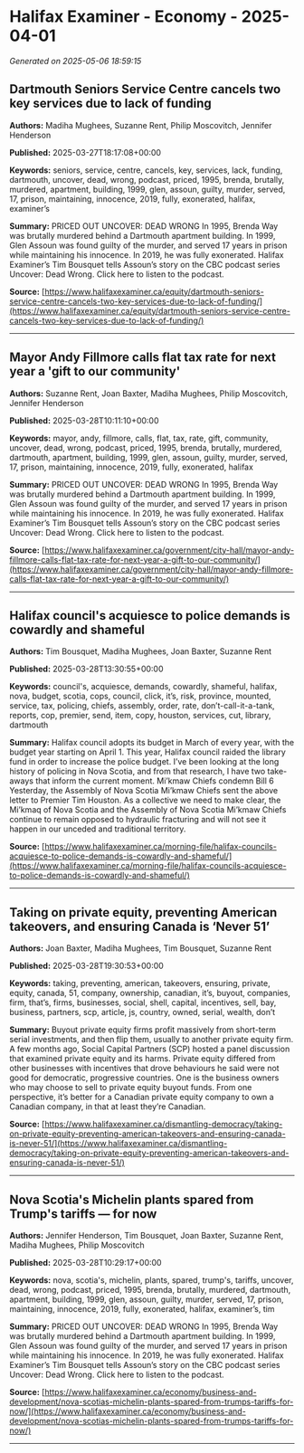 # Halifax Examiner - Economy - 2025-04-01

*Generated on 2025-05-06 18:59:15*

## Dartmouth Seniors Service Centre cancels two key services due to lack of funding

**Authors:** Madiha Mughees, Suzanne Rent, Philip Moscovitch, Jennifer Henderson

**Published:** 2025-03-27T18:17:08+00:00

**Keywords:** seniors, service, centre, cancels, key, services, lack, funding, dartmouth, uncover, dead, wrong, podcast, priced, 1995, brenda, brutally, murdered, apartment, building, 1999, glen, assoun, guilty, murder, served, 17, prison, maintaining, innocence, 2019, fully, exonerated, halifax, examiner’s

**Summary:** PRICED OUT UNCOVER: DEAD WRONG In 1995, Brenda Way was brutally murdered behind a Dartmouth apartment building.
In 1999, Glen Assoun was found guilty of the murder, and served 17 years in prison while maintaining his innocence.
In 2019, he was fully exonerated.
Halifax Examiner’s Tim Bousquet tells Assoun’s story on the CBC podcast series Uncover: Dead Wrong.
Click here to listen to the podcast.

**Source:** [https://www.halifaxexaminer.ca/equity/dartmouth-seniors-service-centre-cancels-two-key-services-due-to-lack-of-funding/](https://www.halifaxexaminer.ca/equity/dartmouth-seniors-service-centre-cancels-two-key-services-due-to-lack-of-funding/)

---

## Mayor Andy Fillmore calls flat tax rate for next year a 'gift to our community'

**Authors:** Suzanne Rent, Joan Baxter, Madiha Mughees, Philip Moscovitch, Jennifer Henderson

**Published:** 2025-03-28T10:11:10+00:00

**Keywords:** mayor, andy, fillmore, calls, flat, tax, rate, gift, community, uncover, dead, wrong, podcast, priced, 1995, brenda, brutally, murdered, dartmouth, apartment, building, 1999, glen, assoun, guilty, murder, served, 17, prison, maintaining, innocence, 2019, fully, exonerated, halifax

**Summary:** PRICED OUT UNCOVER: DEAD WRONG In 1995, Brenda Way was brutally murdered behind a Dartmouth apartment building.
In 1999, Glen Assoun was found guilty of the murder, and served 17 years in prison while maintaining his innocence.
In 2019, he was fully exonerated.
Halifax Examiner’s Tim Bousquet tells Assoun’s story on the CBC podcast series Uncover: Dead Wrong.
Click here to listen to the podcast.

**Source:** [https://www.halifaxexaminer.ca/government/city-hall/mayor-andy-fillmore-calls-flat-tax-rate-for-next-year-a-gift-to-our-community/](https://www.halifaxexaminer.ca/government/city-hall/mayor-andy-fillmore-calls-flat-tax-rate-for-next-year-a-gift-to-our-community/)

---

## Halifax council's acquiesce to police demands is cowardly and shameful

**Authors:** Tim Bousquet, Madiha Mughees, Joan Baxter, Suzanne Rent

**Published:** 2025-03-28T13:30:55+00:00

**Keywords:** council's, acquiesce, demands, cowardly, shameful, halifax, nova, budget, scotia, cops, council, click, it’s, risk, province, mounted, service, tax, policing, chiefs, assembly, order, rate, don’t-call-it-a-tank, reports, cop, premier, send, item, copy, houston, services, cut, library, dartmouth

**Summary:** Halifax council adopts its budget in March of every year, with the budget year starting on April 1.
This year, Halifax council raided the library fund in order to increase the police budget.
I’ve been looking at the long history of policing in Nova Scotia, and from that research, I have two take-aways that inform the current moment.
Mi’kmaw Chiefs condemn Bill 6 Yesterday, the Assembly of Nova Scotia Mi’kmaw Chiefs sent the above letter to Premier Tim Houston.
As a collective we need to make clear, the Mi’kmaq of Nova Scotia and the Assembly of Nova Scotia Mi’kmaw Chiefs continue to remain opposed to hydraulic fracturing and will not see it happen in our unceded and traditional territory.

**Source:** [https://www.halifaxexaminer.ca/morning-file/halifax-councils-acquiesce-to-police-demands-is-cowardly-and-shameful/](https://www.halifaxexaminer.ca/morning-file/halifax-councils-acquiesce-to-police-demands-is-cowardly-and-shameful/)

---

## Taking on private equity, preventing American takeovers, and ensuring Canada is ‘Never 51’

**Authors:** Joan Baxter, Madiha Mughees, Tim Bousquet, Suzanne Rent

**Published:** 2025-03-28T19:30:53+00:00

**Keywords:** taking, preventing, american, takeovers, ensuring, private, equity, canada, 51, company, ownership, canadian, it’s, buyout, companies, firm, that’s, firms, businesses, social, shell, capital, incentives, sell, bay, business, partners, scp, article, js, country, owned, serial, wealth, don’t

**Summary:** Buyout private equity firms profit massively from short-term serial investments, and then flip them, usually to another private equity firm.
A few months ago, Social Capital Partners (SCP) hosted a panel discussion that examined private equity and its harms.
Private equity differed from other businesses with incentives that drove behaviours he said were not good for democratic, progressive countries.
One is the business owners who may choose to sell to private equity buyout funds.
From one perspective, it’s better for a Canadian private equity company to own a Canadian company, in that at least they’re Canadian.

**Source:** [https://www.halifaxexaminer.ca/dismantling-democracy/taking-on-private-equity-preventing-american-takeovers-and-ensuring-canada-is-never-51/](https://www.halifaxexaminer.ca/dismantling-democracy/taking-on-private-equity-preventing-american-takeovers-and-ensuring-canada-is-never-51/)

---

## Nova Scotia's Michelin plants spared from Trump's tariffs — for now

**Authors:** Jennifer Henderson, Tim Bousquet, Joan Baxter, Suzanne Rent, Madiha Mughees, Philip Moscovitch

**Published:** 2025-03-28T10:29:17+00:00

**Keywords:** nova, scotia's, michelin, plants, spared, trump's, tariffs, uncover, dead, wrong, podcast, priced, 1995, brenda, brutally, murdered, dartmouth, apartment, building, 1999, glen, assoun, guilty, murder, served, 17, prison, maintaining, innocence, 2019, fully, exonerated, halifax, examiner’s, tim

**Summary:** PRICED OUT UNCOVER: DEAD WRONG In 1995, Brenda Way was brutally murdered behind a Dartmouth apartment building.
In 1999, Glen Assoun was found guilty of the murder, and served 17 years in prison while maintaining his innocence.
In 2019, he was fully exonerated.
Halifax Examiner’s Tim Bousquet tells Assoun’s story on the CBC podcast series Uncover: Dead Wrong.
Click here to listen to the podcast.

**Source:** [https://www.halifaxexaminer.ca/economy/business-and-development/nova-scotias-michelin-plants-spared-from-trumps-tariffs-for-now/](https://www.halifaxexaminer.ca/economy/business-and-development/nova-scotias-michelin-plants-spared-from-trumps-tariffs-for-now/)

---


